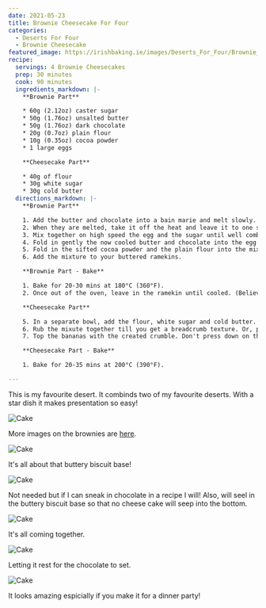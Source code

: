 ```yaml
---
date: 2021-05-23
title: Brownie Cheesecake For Four
categories:
  - Deserts For Four
  - Brownie Cheesecake
featured_image: https://irishbaking.ie/images/Deserts_For_Four/Brownie_Cheesecake/Image_10.jpg
recipe:
  servings: 4 Brownie Cheesecakes
  prep: 30 minutes
  cook: 90 minutes
  ingredients_markdown: |-
    **Brownie Part**

    * 60g (2.12oz) caster sugar
    * 50g (1.76oz) unsalted butter
    * 50g (1.76oz) dark chocolate
    * 20g (0.7oz) plain flour
    * 10g (0.35oz) cocoa powder
    * 1 large eggs

    **Cheesecake Part**

    * 40g of flour
    * 30g white sugar
    * 30g cold butter
  directions_markdown: |-
    **Brownie Part**

    1. Add the butter and chocolate into a bain marie and melt slowly. 
    2. When they are melted, take it off the heat and leave it to one side.
    3. Mix together on high speed the egg and the sugar until well combined. 
    4. Fold in gently the now cooled butter and chocolate into the egg and sugar bowl.
    5. Fold in the sifted cocoa powder and the plain flour into the mix.
    6. Add the mixture to your buttered ramekins.

    **Brownie Part - Bake**

    1. Bake for 20-30 mins at 180°C (360°F).
    2. Once out of the oven, leave in the ramekin until cooled. (Believe me... it will fall apart!)

    **Cheesecake Part**

    5. In a separate bowl, add the flour, white sugar and cold butter.
    6. Rub the mixute together till you get a breadcrumb texture. Or, pop it into the food processor to mix it well.
    7. Top the bananas with the created crumble. Don't press down on the crumble, you want some air flowing.

    **Cheesecake Part - Bake**

    1. Bake for 20-35 mins at 200°C (390°F).

---
```

This is my favourite desert. It combinds two of my favourite deserts. With a star dish it makes presentation so easy!

![Cake](https://irishbaking.ie/images/Deserts_For_Four/Brownie_Cheesecake/Image_3.jpg)

More images on the brownies are <a href="https://irishbaking.ie/brownies/deserts%20for%20two/2021/03/21/brownies/">here</a>.

![Cake](https://irishbaking.ie/images/Deserts_For_Four/Brownie_Cheesecake/Image_6.jpg)

It's all about that buttery biscuit base!

![Cake](https://irishbaking.ie/images/Deserts_For_Four/Brownie_Cheesecake/Image_7.jpg)

Not needed but if I can sneak in chocolate in a recipe I will! Also, will seel in the buttery biscuit base so that no cheese cake will seep into the bottom. 

![Cake](https://irishbaking.ie/images/Deserts_For_Four/Brownie_Cheesecake/Image_8.jpg)

It's all coming together.

![Cake](https://irishbaking.ie/images/Deserts_For_Four/Brownie_Cheesecake/Image_9.jpg)

Letting it rest for the chocolate to set.

![Cake](https://irishbaking.ie/images/Deserts_For_Four/Brownie_Cheesecake/Image_10.jpg)

It looks amazing espicially if you make it for a dinner party!

